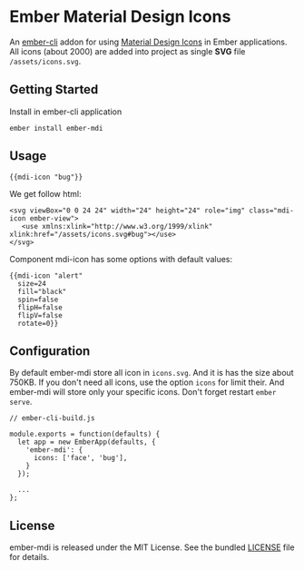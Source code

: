 # Ember Material Design Icons

An [ember-cli](http://www.ember-cli.com) addon for using [Material Design Icons](https://materialdesignicons.com/) in Ember applications. All icons (about 2000) are added into project as single **SVG** file `/assets/icons.svg`.

## Getting Started

Install in ember-cli application

```
ember install ember-mdi
```

## Usage

```
{{mdi-icon "bug"}}
```

We get follow html:

```
<svg viewBox="0 0 24 24" width="24" height="24" role="img" class="mdi-icon ember-view">
   <use xmlns:xlink="http://www.w3.org/1999/xlink" xlink:href="/assets/icons.svg#bug"></use>
</svg>
```

Component mdi-icon has some options with default values: 

```
{{mdi-icon "alert" 
  size=24
  fill="black"
  spin=false 
  flipH=false 
  flipV=false 
  rotate=0}}
```

## Configuration
By default ember-mdi store all icon in `icons.svg`. And it is has the size about 750KB. If you don't need all icons, use the option `icons` for limit their. And ember-mdi will store only your specific icons. Don't forget restart `ember serve`.

```
// ember-cli-build.js

module.exports = function(defaults) {
  let app = new EmberApp(defaults, {
    'ember-mdi': {
      icons: ['face', 'bug'],
    }
  });

  ...
};
```

## License
ember-mdi is released under the MIT License. See the bundled [LICENSE](LICENSE.md) file for details.
